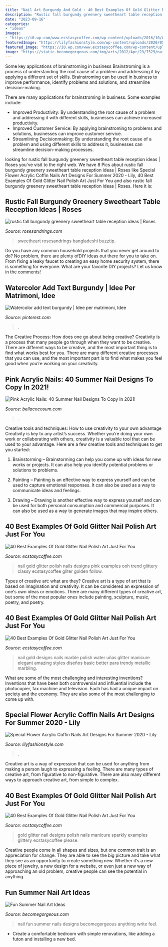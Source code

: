 ```yaml
---
title: "Nail Art Burgundy And Gold : 40 Best Examples Of Gold Glitter Nail Polish Art Just For You"
description: "Rustic fall burgundy greenery sweetheart table reception ideas"
date: "2023-09-16"
categories:
- "ideas"
images:
- "https://i0.wp.com/www.ecstasycoffee.com/wp-content/uploads/2016/10/Gold-Glitter-Nails-Designs-10.jpg?resize=550%2C366"
featuredImage: "https://lilyfashionstyle.com/wp-content/uploads/2020/05/27-3.jpg"
featured_image: "https://i0.wp.com/www.ecstasycoffee.com/wp-content/uploads/2016/10/White-and-Gold-Water-Marbling-Nail-Design.jpg"
image: "https://static.becomegorgeous.com/img/arts/2012/Apr/23/7529/nail_art2.jpg"
---
```



Some key applications of brainstroming in business
Brainstroming is a process of understanding the root cause of a problem and addressing it by applying a different set of skills. Brainstroming can be used in business to improve performance, identify problems and solutions, and streamline decision-making.

There are many applications for brainstroming in business. Some examples include: 

- Improved Productivity: By understanding the root cause of a problem and addressing it with different skills, businesses can achieve increased productivity.
- Improved Customer Service: By applying brainstroming to problems and solutions, businesses can improve customer service.
- Streamlining Decisionmaking: By understanding the root cause of a problem and using different skills to address it, businesses can streamline decision-making processes.

	

		
looking for rustic fall burgundy greenery sweetheart table reception ideas | Roses you've visit to the right web. We have 8 Pics about rustic fall burgundy greenery sweetheart table reception ideas | Roses like Special Flower Acrylic Coffin Nails Art Designs For Summer 2020 - Lily, 40 Best Examples Of Gold Glitter Nail Polish Art Just For You and also rustic fall burgundy greenery sweetheart table reception ideas | Roses. Here it is:
		
    
## Rustic Fall Burgundy Greenery Sweetheart Table Reception Ideas | Roses

<img loading=lazy src="https://www.rosesandrings.com/wp-content/uploads/2018/01/rustic-burgundy-and-greenery-wedding-sweetheart-table-decor.jpg" onerror="this.onerror=null;this.src='https://tse1.mm.bing.net/th?id=OIP.N1cjw_7fPbCc29Whw0lX1AHaKX&amp;pid=15.1';" alt="rustic fall burgundy greenery sweetheart table reception ideas | Roses">

_Source: rosesandrings.com_

>sweetheart rosesandrings bangladeshi buzztip. 

	

Do you have any common household projects that you never get around to do? No problem, there are plenty ofDIY ideas out there for you to take on. From fixing a leaky faucet to creating an easy home security system, there is something for everyone. What are your favorite DIY projects? Let us know in the comments!

    
## Watercolor Add Text Burgundy | Idee Per Matrimoni, Idee

<img loading=lazy src="https://i.pinimg.com/736x/82/d8/ca/82d8caca1b0e08d899dc2d37a55975ea.jpg" onerror="this.onerror=null;this.src='https://tse3.mm.bing.net/th?id=OIP.fMA4B528HVBC1rOjFezk2gAAAA&amp;pid=15.1';" alt="Watercolor add text burgundy | Idee per matrimoni, Idee">

_Source: pinterest.com_

>. 

	

The Creative Process: How does one go about being creative?
Creativity is a process that many people go through when they want to be creative. There are different ways to be creative, and the most important thing is to find what works best for you. There are many different creative processes that you can use, and the most important part is to find what makes you feel good when you’re working on your creativity.

    
## Pink Acrylic Nails: 40 Summer Nail Designs To Copy In 2021!

<img loading=lazy src="https://bellacocosum.com/wp-content/uploads/2021/05/18-20.jpg" onerror="this.onerror=null;this.src='https://tse4.mm.bing.net/th?id=OIP.cU4swyteFbULyAJBzw2A7QHaLH&amp;pid=15.1';" alt="Pink Acrylic Nails: 40 Summer Nail Designs To Copy In 2021!">

_Source: bellacocosum.com_

>. 

	

Creative tools and techniques: How to use creativity to your own advantage
Creativity is key to any artist’s success. Whether you’re doing your own work or collaborating with others, creativity is a valuable tool that can be used to your advantage. Here are a few creative tools and techniques to get you started:
1. Brainstorming – Brainstorming can help you come up with ideas for new works or projects. It can also help you identify potential problems or solutions to problems.

2. Painting – Painting is an effective way to express yourself and can be used to capture emotional responses. It can also be used as a way to communicate ideas and feelings.

3. Drawing – Drawing is another effective way to express yourself and can be used for both personal consumption and commercial purposes. It can also be used as a way to generate images that may inspire others.


    
## 40 Best Examples Of Gold Glitter Nail Polish Art Just For You

<img loading=lazy src="https://i0.wp.com/www.ecstasycoffee.com/wp-content/uploads/2016/10/Gold-Glitter-Nail-Polish-Art.jpg?resize=550%2C823" onerror="this.onerror=null;this.src='https://tse1.mm.bing.net/th?id=OIP.AKdp9tgeE1-YEixy2DvEoAHaLF&amp;pid=15.1';" alt="40 Best Examples Of Gold Glitter Nail Polish Art Just For You">

_Source: ecstasycoffee.com_

>nail gold glitter polish nails designs pink examples ooh trend glittery classy ecstasycoffee gliter golden follow. 

	

Types of creative art: what are they?
Creative art is a type of art that is based on imagination and creativity. It can be considered an expression of one's own ideas or emotions. There are many different types of creative art, but some of the most popular ones include painting, sculpture, music, poetry, and poetry.

    
## 40 Best Examples Of Gold Glitter Nail Polish Art Just For You

<img loading=lazy src="https://i0.wp.com/www.ecstasycoffee.com/wp-content/uploads/2016/10/White-and-Gold-Water-Marbling-Nail-Design.jpg" onerror="this.onerror=null;this.src='https://tse1.mm.bing.net/th?id=OIP.HYR0i05h2Yp7qrDBteETqQHaHa&amp;pid=15.1';" alt="40 Best Examples Of Gold Glitter Nail Polish Art Just For You">

_Source: ecstasycoffee.com_

>nail gold designs nails marble polish water uñas glitter manicure elegant amazing styles diseños basic better para trendy metallic marbling. 

	

What are some of the most challenging and interesting inventions?
Inventions that have been both controversial and influential include the photocopier, fax machine and television. Each has had a unique impact on society and the economy. They are also some of the most challenging to come up with.

    
## Special Flower Acrylic Coffin Nails Art Designs For Summer 2020 - Lily

<img loading=lazy src="https://lilyfashionstyle.com/wp-content/uploads/2020/05/27-3.jpg" onerror="this.onerror=null;this.src='https://tse4.mm.bing.net/th?id=OIP.eWY95SbN96NW7cDk9-DGggHaJz&amp;pid=15.1';" alt="Special Flower Acrylic Coffin Nails Art Designs For Summer 2020 - Lily">

_Source: lilyfashionstyle.com_

>. 

	

Creative art is a way of expression that can be used for anything from making a person laugh to expressing a feeling. There are many types of creative art, from figurative to non-figurative. There are also many different ways to approach creative art, from simple to complex.

    
## 40 Best Examples Of Gold Glitter Nail Polish Art Just For You

<img loading=lazy src="https://i0.wp.com/www.ecstasycoffee.com/wp-content/uploads/2016/10/Gold-Glitter-Nails-Designs-10.jpg?resize=550%2C366" onerror="this.onerror=null;this.src='https://tse4.mm.bing.net/th?id=OIP.W7z9UK8oxjkTFFjA2XxZQwHaE7&amp;pid=15.1';" alt="40 Best Examples Of Gold Glitter Nail Polish Art Just For You">

_Source: ecstasycoffee.com_

>gold glitter nail designs polish nails manicure sparkly examples glittery ecstasycoffee please. 

	

Creative people come in all shapes and sizes, but one common trait is an appreciation for change. They are able to see the big picture and take what they see as an opportunity to create something new. Whether it’s a new piece of jewelry, a new design for a website, or even just a new way of approaching an old problem, creative people can see the potential in anything.

    
## Fun Summer Nail Art Ideas

<img loading=lazy src="https://static.becomegorgeous.com/img/arts/2012/Apr/23/7529/nail_art2.jpg" onerror="this.onerror=null;this.src='https://tse3.mm.bing.net/th?id=OIP.bos07FqfwujJQ3k7wDPtTwHaJ4&amp;pid=15.1';" alt="Fun Summer Nail Art Ideas">

_Source: becomegorgeous.com_

>nail fun summer nails designs becomegorgeous anything write feel. 

	

- Create a comfortable bedroom with simple renovations, like adding a futon and installing a new bed. 

